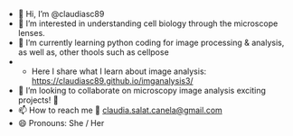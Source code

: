 - 👋 Hi, I’m @claudiasc89
- 👀 I’m interested in understanding cell biology through the microscope lenses.
- 🌱 I’m currently learning python coding for image processing & analysis, as well as, other thools such as cellpose
- - Here I share what I learn about image analysis: https://claudiasc89.github.io/imganalysis3/ 
- 💞️ I’m looking to collaborate on microscopy image analysis exciting projects! 🔬
- 📫 How to reach me 📧 claudia.salat.canela@gmail.com 
- 😄 Pronouns: She / Her


<!---
claudiasc89/claudiasc89 is a ✨ special ✨ repository because its `README.md` (this file) appears on your GitHub profile.
You can click the Preview link to take a look at your changes.
--->
